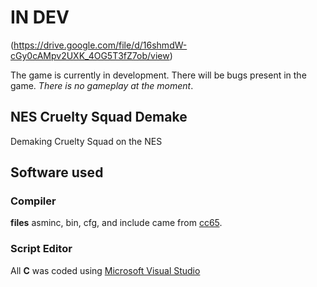 # IN DEV

(https://drive.google.com/file/d/16shmdW-cGy0cAMpv2UXK_4OG5T3fZ7ob/view)

The game is currently in development. There will be bugs present in the game. *There is no gameplay at the moment*.

## NES Cruelty Squad Demake
 Demaking Cruelty Squad on the NES

## Software used

### Compiler

**files** asminc, bin, cfg, and include came from [cc65](https://www.cc65.org/).

### Script Editor

All **C** was coded using [Microsoft Visual Studio](https://visualstudio.microsoft.com/)
